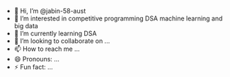 - 👋 Hi, I’m @jabin-58-aust
- 👀 I’m interested in competitive programming DSA machine learning and big data
- 🌱 I’m currently learning DSA
- 💞️ I’m looking to collaborate on ...
- 📫 How to reach me ...
- 😄 Pronouns: ...
- ⚡ Fun fact: ...

<!---
jabin-58-aust/jabin-58-aust is a ✨ special ✨ repository because its `README.md` (this file) appears on your GitHub profile.
You can click the Preview link to take a look at your changes.
--->
